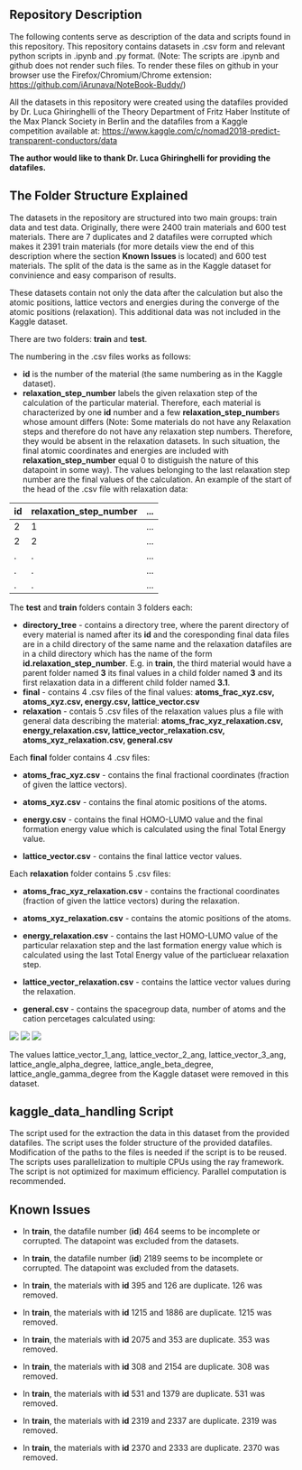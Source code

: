 ## Repository Description
The following contents serve as description of the data and scripts found in this repository. This repository contains datasets in .csv form and relevant python scripts in .ipynb and .py format.
(Note: The scripts are .ipynb and github does not render such files. To render these files on github in your browser use the Firefox/Chromium/Chrome extension: https://github.com/iArunava/NoteBook-Buddy/)

All the datasets in this repository were created using the datafiles provided by Dr. Luca Ghiringhelli of the Theory Department of Fritz Haber Institute of the Max Planck Society in Berlin and the datafiles from a Kaggle competition available at: https://www.kaggle.com/c/nomad2018-predict-transparent-conductors/data

**The author would like to thank Dr. Luca Ghiringhelli for providing the datafiles.**

## The Folder Structure Explained
The datasets in the repository are structured into two main groups: train data and test data. Originally, there were 2400 train materials and 600 test materials. There are 7 duplicates and 2 datafiles were corrupted which makes it 2391 train materials (for more details view the end of this description where the section **Known Issues** is located) and 600 test materials. The split of the data is the same as in the Kaggle dataset for convinience and easy comparison of results.

These datasets contain not only the data after the calculation but also the atomic positions, lattice vectors and energies during the converge of the atomic positions (relaxation). This additional data was not included in the Kaggle dataset.

There are two folders: **train** and **test**.

The numbering in the .csv files works as follows: 
* **id** is the number of the material (the same numbering as in the Kaggle dataset).
* **relaxation_step_number** labels the given relaxation step of the calculation of the particular material. Therefore, each material is characterized by one **id** number and a few **relaxation_step_number**s whose amount differs (Note: Some materials do not have any Relaxation steps and therefore do not have any relaxation step numbers. Therefore, they would be absent in the relaxation datasets. In such situation, the final atomic coordinates and energies are included with **relaxation_step_number** equal 0 to distiguish the nature of this datapoint in some way). The values belonging to the last relaxation step number are the final values of the calculation.
An example of the start of the head of the .csv file with relaxation data:

id | relaxation_step_number | ...
------------ | ------------- | -------------
2 | 1 | ...
2 | 2 | ...
. | . | ...
. | . | ...
. | . | ...

The **test** and **train** folders contain 3 folders each:
* **directory_tree** - contains a directory tree, where the parent directory of every material is named after its **id** and the coresponding final data files are in a child directory of the same name and the relaxation datafiles are in a child directory which has the name of the form **id.relaxation_step_number**. E.g. in **train**, the third material would have a parent folder named **3** its final values in a child folder named **3** and its first relaxation data in a different child folder named **3.1**.
* **final** - contains 4 .csv files of the final values: **atoms_frac_xyz.csv, atoms_xyz.csv, energy.csv, lattice_vector.csv**
* **relaxation** - contais 5 .csv files of the relaxation values plus a file with general data describing the material: **atoms_frac_xyz_relaxation.csv, energy_relaxation.csv, lattice_vector_relaxation.csv, atoms_xyz_relaxation.csv, general.csv**

Each **final** folder contains 4 .csv files:
* **atoms_frac_xyz.csv** - contains the final fractional coordinates (fraction of given the lattice vectors).

* **atoms_xyz.csv** - contains the final atomic positions of the atoms.

* **energy.csv** - contains the final HOMO-LUMO value and the final formation energy value which is calculated using the final Total Energy value.

* **lattice_vector.csv** - contains the final lattice vector values.


Each **relaxation** folder contains 5 .csv files:
* **atoms_frac_xyz_relaxation.csv** - contains the fractional coordinates (fraction of given the lattice vectors) during the relaxation.

* **atoms_xyz_relaxation.csv** - contains the atomic positions of the atoms.

* **energy_relaxation.csv** - contains the last HOMO-LUMO value of the particular relaxation step and the last formation energy value which is calculated using the last Total Energy value of the particluear relaxation step.

* **lattice_vector_relaxation.csv** - contains the lattice vector values during the relaxation.

* **general.csv** - contains the spacegroup data, number of atoms and the cation percetages calculated using:

<img src="https://render.githubusercontent.com/render/math?math=x = \frac{ n_{Al} }{ n_{Al} %2B n_{Ga} %2B n_{In} } ">
<img src="https://render.githubusercontent.com/render/math?math=y = \frac{ n_{Ga} }{ n_{Al} %2B n_{Ga} %2B n_{In} } ">
<img src="https://render.githubusercontent.com/render/math?math=z = \frac{ n_{In} }{ n_{Al} %2B n_{Ga} %2B n_{In} } ">

The values lattice_vector_1_ang, lattice_vector_2_ang, lattice_vector_3_ang, lattice_angle_alpha_degree, lattice_angle_beta_degree, lattice_angle_gamma_degree from the Kaggle dataset were removed in this dataset.

## kaggle_data_handling Script
The script used for the extraction the data in this dataset from the provided datafiles. The script uses the folder structure of the provided datafiles. Modification of the paths to the files is needed if the script is to be reused. The scripts uses parallelization to multiple CPUs using the ray framework. The script is not optimized for maximum efficiency. Parallel computation is recommended.

## Known Issues
* In **train**, the datafile number (**id**) 464 seems to be incomplete or corrupted. The datapoint was excluded from the datasets.
* In **train**, the datafile number (**id**) 2189 seems to be incomplete or corrupted. The datapoint was excluded from the datasets.

* In **train**, the materials with **id** 395 and 126 are duplicate. 126 was removed.
* In **train**, the materials with **id** 1215 and 1886 are duplicate. 1215 was removed.
* In **train**, the materials with **id** 2075 and 353 are duplicate. 353 was removed.
* In **train**, the materials with **id** 308 and 2154 are duplicate. 308 was removed.
* In **train**, the materials with **id** 531 and 1379 are duplicate. 531 was removed.
* In **train**, the materials with **id** 2319 and 2337 are duplicate. 2319 was removed.
* In **train**, the materials with **id** 2370 and 2333 are duplicate. 2370 was removed.
